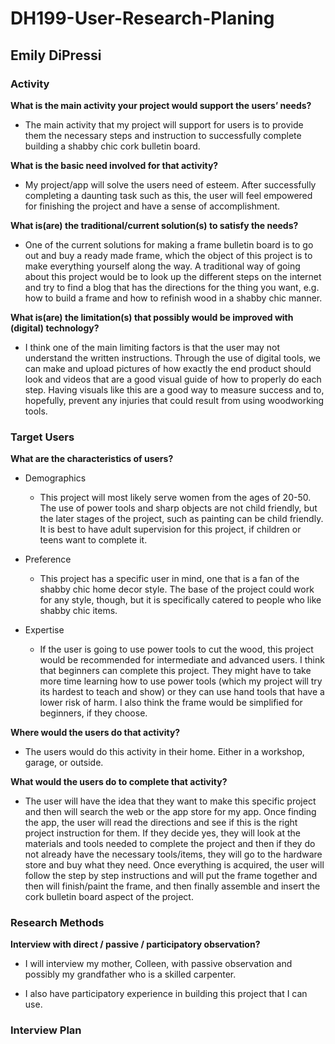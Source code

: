# DH199-User-Research-Planing

## Emily DiPressi 

### Activity 

**What is the main activity your project would support the users’ needs?**

* The main activity that my project will support for users is to provide them the necessary steps and instruction to successfully complete building a shabby chic cork bulletin board.

**What is the basic need involved for that activity?** 

* My project/app will solve the users need of esteem. After successfully completing a daunting task such as this, the user will feel empowered for finishing the project and have a sense of accomplishment. 

**What is(are) the traditional/current solution(s) to satisfy the needs?**

* One of the current solutions for making a frame bulletin board is to go out and buy a ready made frame, which the object of this project is to make everything yourself along the way. A traditional way of going about this project would be to look up the different steps on the internet and try to find a blog that has the directions for the thing you want, e.g. how to build a frame and how to refinish wood in a shabby chic manner. 

**What is(are) the limitation(s) that possibly would be improved with (digital) technology?**

* I think one of the main limiting factors is that the user may not understand the written instructions. Through the use of digital tools, we can make and upload pictures of how exactly the end product should look and videos that are a good visual guide of how to properly do each step. Having visuals like this are a good way to measure success and to, hopefully, prevent any injuries that could result from using woodworking tools. 

### Target Users 

**What are the characteristics of users?** 
* Demographics 
  * This project will most likely serve women from the ages of 20-50. The use of power tools and sharp objects are not child friendly, but the later stages of the project, such as painting can be child friendly. It is best to have adult supervision for this project, if children or teens want to complete it. 

* Preference 
  * This project has a specific user in mind, one that is a fan of the shabby chic home decor style. The base of the project could work for any style, though, but it is specifically catered to people who like shabby chic items. 

* Expertise 
  * If the user is going to use power tools to cut the wood, this project would be recommended for intermediate and advanced users. I think that beginners can complete this project. They might have to take more time learning how to use power tools (which my project will try its hardest to teach and show) or they can use hand tools that have a lower risk of harm. I also think the frame would be simplified for beginners, if they choose. 

**Where would the users do that activity?** 

* The users would do this activity in their home. Either in a workshop, garage, or outside. 

**What would the users do to complete that activity?** 
* The user will have the idea that they want to make this specific project and then will search the web or the app store for my app. Once finding the app, the user will read the directions and see if this is the right project instruction for them. If they decide yes, they will look at the materials and tools needed to complete the project and then if they do not already have the necessary tools/items, they will go to the hardware store and buy what they need. Once everything is acquired, the user will follow the step by step instructions and will put the frame together and then will finish/paint the frame, and then finally assemble and insert the cork bulletin board aspect of the project.

### Research Methods 

**Interview with direct / passive / participatory observation?** 
* I will interview my mother, Colleen, with passive observation and possibly my grandfather who is a skilled carpenter. 

* I also have participatory experience in building this project that I can use. 


### Interview Plan 
